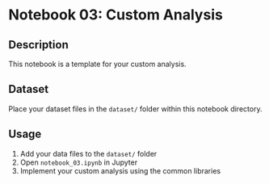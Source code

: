 # Notebook 03: Custom Analysis

## Description
This notebook is a template for your custom analysis.

## Dataset
Place your dataset files in the `dataset/` folder within this notebook directory.

## Usage
1. Add your data files to the `dataset/` folder
2. Open `notebook_03.ipynb` in Jupyter
3. Implement your custom analysis using the common libraries
